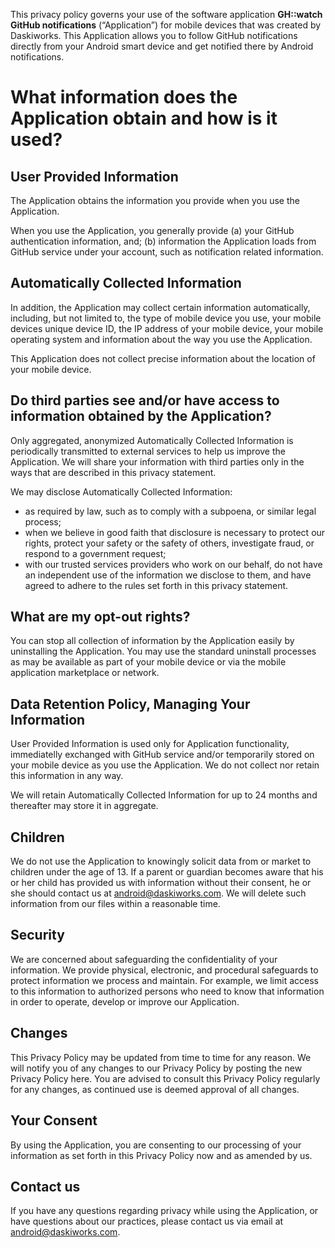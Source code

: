 This privacy policy governs your use of the software application **GH::watch GitHub notifications** (“Application”) for mobile devices 
that was created by Daskiworks. This Application allows you to follow GitHub notifications directly from your 
Android smart device and get notified there by Android notifications.  
 
What information does the Application obtain and how is it used?
======================

User Provided Information 
-------------------------
The Application obtains the information you provide when you use the Application. 

When you use the Application, you generally provide (a) your GitHub authentication information, and; 
(b) information the Application loads from GitHub service under your account, such as notification related information.

Automatically Collected Information 
-----------------------------------
In addition, the Application may collect certain information automatically, including, but not limited to, 
the type of mobile device you use, your mobile devices unique device ID, the IP address of your mobile device, 
your mobile operating system and information about the way you use the Application. 

This Application does not collect precise information about the location of your mobile device. 
 
Do third parties see and/or have access to information obtained by the Application?
-----------------------------------------------------------------------------------
Only aggregated, anonymized Automatically Collected Information is periodically transmitted to external services 
to help us improve the Application. 
We will share your information with third parties only in the ways that are described in this privacy statement.

We may disclose Automatically Collected Information:
* as required by law, such as to comply with a subpoena, or similar legal process;
* when we believe in good faith that disclosure is necessary to protect our rights, protect your safety or the safety of others, investigate fraud, or respond to a government request;
* with our trusted services providers who work on our behalf, do not have an independent use of the information we disclose to them, and have agreed to adhere to the rules set forth in this privacy statement.

What are my opt-out rights?
-----------------------------
You can stop all collection of information by the Application easily by uninstalling the Application. 
You may use the standard uninstall processes as may be available as part of your mobile device or via the mobile application 
marketplace or network.
 
Data Retention Policy, Managing Your Information
------------------------------------------------
User Provided Information is used only for Application functionality, immediatelly exchanged with GitHub service 
and/or temporarily stored on your mobile device as you use the Application. We do not collect nor retain this 
information in any way.

We will retain Automatically Collected Information for up to 24 months and thereafter may store it in aggregate. 
 
Children
--------
We do not use the Application to knowingly solicit data from or market to children under the age of 13. 
If a parent or guardian becomes aware that his or her child has provided us with information without their consent, 
he or she should contact us at android@daskiworks.com. We will delete such information from our files within 
a reasonable time.
 
Security
--------
We are concerned about safeguarding the confidentiality of your information. We provide physical, electronic, and procedural 
safeguards to protect information we process and maintain. For example, we limit access to this information 
to authorized persons who need to know that information in order to operate, develop 
or improve our Application.
 
Changes
-------
This Privacy Policy may be updated from time to time for any reason. We will notify you of any changes 
to our Privacy Policy by posting the new Privacy Policy here. You are advised to consult this Privacy Policy 
regularly for any changes, as continued use is deemed approval of all changes. 
 
Your Consent
------------
By using the Application, you are consenting to our processing of your information as set forth in this Privacy Policy 
now and as amended by us.
 
Contact us
----------
If you have any questions regarding privacy while using the Application, or have questions about our practices, 
please contact us via email at android@daskiworks.com.
